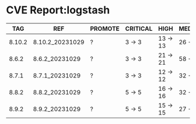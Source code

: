 # CVE Report:logstash
|  TAG   |       REF       | PROMOTE | CRITICAL |   HIGH   |  MEDIUM  |   LOW    | UNKNOWN |
|--------|-----------------|---------|----------|----------|----------|----------|---------|
| 8.10.2 | 8.10.2_20231029 | ?       | 3 -> 3   | 13 -> 13 | 26 -> 26 | 23 -> 23 | 0 -> 0  |
| 8.6.2  | 8.6.2_20231029  | ?       | 3 -> 3   | 21 -> 21 | 58 -> 58 | 51 -> 51 | 0 -> 0  |
| 8.7.1  | 8.7.1_20231029  | ?       | 3 -> 3   | 12 -> 12 | 32 -> 32 | 43 -> 43 | 0 -> 0  |
| 8.8.2  | 8.8.2_20231029  | ?       | 5 -> 5   | 16 -> 16 | 32 -> 32 | 27 -> 27 | 0 -> 0  |
| 8.9.2  | 8.9.2_20231029  | ?       | 5 -> 5   | 15 -> 15 | 27 -> 27 | 23 -> 23 | 0 -> 0  |
